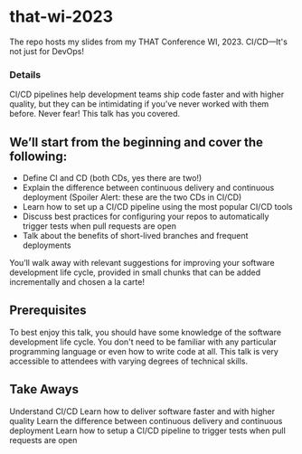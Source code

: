 # that-wi-2023
The repo hosts my slides from my THAT Conference WI, 2023. CI/CD—It's not just for DevOps!

### Details
CI/CD pipelines help development teams ship code faster and with higher quality, but they can be intimidating if you’ve never worked with them before. Never fear! This talk has you covered.

## We’ll start from the beginning and cover the following:
* Define CI and CD (both CDs, yes there are two!)
* Explain the difference between continuous delivery and continuous deployment (Spoiler Alert: these are the two CDs in CI/CD)
* Learn how to set up a CI/CD pipeline using the most popular CI/CD tools
* Discuss best practices for configuring your repos to automatically trigger tests when pull requests are open
* Talk about the benefits of short-lived branches and frequent deployments

You’ll walk away with relevant suggestions for improving your software development life cycle, provided in small chunks that can be added incrementally and chosen a la carte!

## Prerequisites
To best enjoy this talk, you should have some knowledge of the software development life cycle. You don't need to be familiar with any particular programming language or even how to write code at all. This talk is very accessible to attendees with varying degrees of technical skills.

## Take Aways
Understand CI/CD
Learn how to deliver software faster and with higher quality
Learn the difference between continuous delivery and continuous deployment
Learn how to setup a CI/CD pipeline to trigger tests when pull requests are open

